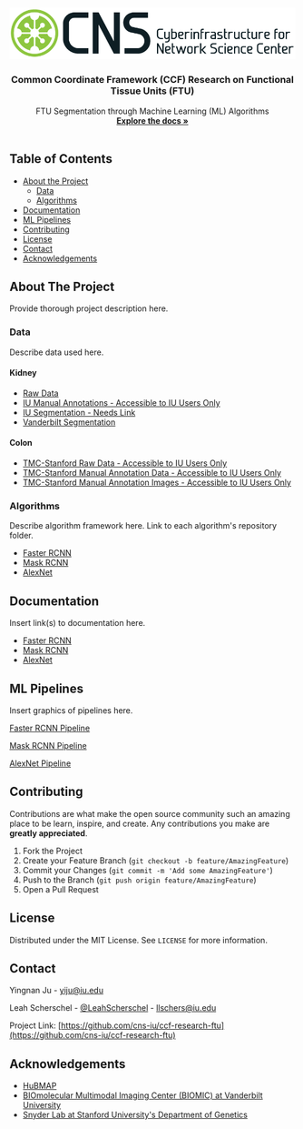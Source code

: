 
<!-- PROJECT LOGO -->
<br />
<p align="center">
  <a href="https://github.com/cns-iu/ccf-research-ftu">
    <img src="images/cns-logo-1.png" alt="Logo">
  </a>

  <h3 align="center">Common Coordinate Framework (CCF) Research on Functional Tissue Units (FTU)</h3>

  <p align="center">
    FTU Segmentation through Machine Learning (ML) Algorithms
    <br />
    <a href="https://github.com/cns-iu/ccf-research-ftu"><strong>Explore the docs »</strong></a>
    <br />
    <br />
  </p>
</p>



<!-- TABLE OF CONTENTS -->
## Table of Contents

* [About the Project](#about-the-project)
  * [Data](#data)
  * [Algorithms](#algorithms)
* [Documentation](#documentation)
* [ML Pipelines](#ml-pipelines)
* [Contributing](#contributing)
* [License](#license)
* [Contact](#contact)
* [Acknowledgements](#acknowledgements)



<!-- ABOUT THE PROJECT -->
## About The Project

Provide thorough project description here.


### Data

Describe data used here.

#### Kidney

* [Raw Data](https://drive.google.com/drive/folders/14aLxPR9LlzdWXPomAX1moqL0UnRm_RbW?usp=sharing)
* [IU Manual Annotations - Accessible to IU Users Only](https://drive.google.com/drive/folders/1YdOvkIWyWBOc-zSxClC1kVwST8YxVKXc?usp=sharing)
* [IU Segmentation - Needs Link]()
* [Vanderbilt Segmentation](https://drive.google.com/drive/folders/1pLfQcY-cPeZ0RJQC3dNb9NnushusUcZj?usp=sharing)

#### Colon

* [TMC-Stanford Raw Data - Accessible to IU Users Only](https://drive.google.com/drive/folders/1CL59rcrqlYFnug9B0XMn1KVMDQJFgy9D?usp=sharing)
* [TMC-Stanford Manual Annotation Data - Accessible to IU Users Only](https://drive.google.com/drive/folders/14HFeXnBfysOfnPdoynVwjxNEvChL1Jvz?usp=sharing)
* [TMC-Stanford Manual Annotation Images - Accessible to IU Users Only](https://drive.google.com/drive/folders/1jXjAYel2TTmQ1vo9JWGuO0SlNkuxjKnb?usp=sharing)

### Algorithms

Describe algorithm framework here.
Link to each algorithm's repository folder.
* [Faster RCNN]()
* [Mask RCNN]()
* [AlexNet]()



<!-- GETTING STARTED -->
## Documentation

Insert link(s) to documentation here.
* [Faster RCNN]()
* [Mask RCNN]()
* [AlexNet]()


<!-- ML Pipelines-->
## ML Pipelines

Insert graphics of pipelines here.

[Faster RCNN Pipeline](https://github.com/cns-iu/ccf-research-ftu/blob/master/images/pipeline%20images/Faster%20RCNN%20Pipeline.jpg)

[Mask RCNN Pipeline](https://github.com/cns-iu/ccf-research-ftu/blob/master/images/pipeline%20images/Mask%20RCNN%20Pipeline.jpg)

[AlexNet Pipeline]()


<!-- CONTRIBUTING -->
## Contributing

Contributions are what make the open source community such an amazing place to be learn, inspire, and create. Any contributions you make are **greatly appreciated**.

1. Fork the Project
2. Create your Feature Branch (`git checkout -b feature/AmazingFeature`)
3. Commit your Changes (`git commit -m 'Add some AmazingFeature'`)
4. Push to the Branch (`git push origin feature/AmazingFeature`)
5. Open a Pull Request



<!-- LICENSE -->
## License

Distributed under the MIT License. See `LICENSE` for more information.



<!-- CONTACT -->
## Contact

Yingnan Ju - yiju@iu.edu

Leah Scherschel - [@LeahScherschel](https://twitter.com/LeahScherschel) - llschers@iu.edu

Project Link: [https://github.com/cns-iu/ccf-research-ftu](https://github.com/cns-iu/ccf-research-ftu)



<!-- ACKNOWLEDGEMENTS -->
## Acknowledgements

* [HuBMAP](https://www.hubmapconsortium.org/)
* [BIOmolecular Multimodal Imaging Center (BIOMIC) at Vanderbilt University](https://medschool.vanderbilt.edu/biomic/)
* [Snyder Lab at Stanford University's Department of Genetics](http://med.stanford.edu/snyderlab.html)





<!-- MARKDOWN LINKS & IMAGES -->
<!-- https://www.markdownguide.org/basic-syntax/#reference-style-links -->

